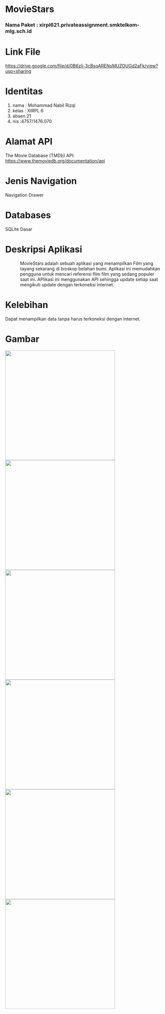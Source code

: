 # MovieStars

<h3> Nama Paket : xirpl621.privateassignment.smktelkom-mlg.sch.id </h3>

<h1>Link File</h1>

https://drive.google.com/file/d/0B6zIi-3cBsoARENsMUZOUGd2aFk/view?usp=sharing

<h1> Identitas </h1>
<ol>
<li> nama : Mohammad Nabil Rizqi </li>
<li> kelas : XIRPL 6 </li>
<li> absen 21</li>
<li> nis :4757/1476.070 </li>
</ol>


<h1>Alamat API</h1>

The Movie Database (TMDb) API: https://www.themoviedb.org/documentation/api

<h1> Jenis Navigation </h1>

Navigation Drawer

<h1> Databases </h1>

SQLite Dasar

<h1>Deskripsi Aplikasi</h1>

<ol>
<ul> MovieStars adalah sebuah aplikasi yang menampilkan Film yang tayang sekarang di bioskop belahan bumi. Aplikasi ini memudahkan pengguna untuk mencari referensi film film yang sedang populer saat ini. APlikasi ini menggunakan API sehingga update setiap saat mengikuti update dengan terkoneksi internet.</ul>

</ol>

<h1> Kelebihan </h1>

Dapat menampilkan data tanpa harus terkoneksi dengan internet.

<h1> Gambar </h1>
<img src="https://github.com/nabilrizqi21/MovieStars/blob/master/Screenshot_20170516-210852.png" width="350"/> 
<img src="https://github.com/nabilrizqi21/MovieStars/blob/master/Screenshot_20170516-210856.png" width="350"/>
<img src="https://github.com/nabilrizqi21/MovieStars/blob/master/Screenshot_20170516-210901.png" width="350"/>
<img src="https://github.com/nabilrizqi21/MovieStars/blob/master/Screenshot_20170516-210909.png" width="350"/>
<img src="https://github.com/nabilrizqi21/MovieStars/blob/master/Screenshot_20170516-210915.png" width="350"/>
<img src="https://github.com/nabilrizqi21/MovieStars/blob/master/Screenshot_20170516-210922.png" width="350"/>


